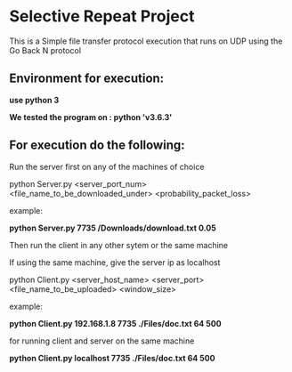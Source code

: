 # Selective Repeat Project

This is a Simple file transfer protocol execution that runs on UDP using the Go Back N protocol


## Environment for execution:

**use python 3**

**We tested the program on : python 'v3.6.3'**


## For execution do the following:

Run the server first on any of the machines of choice

python Server.py <server_port_num> <file_name_to_be_downloaded_under> <probability_packet_loss>

example:

**python Server.py 7735 /Downloads/download.txt 0.05**


Then run the client in any other sytem or the same machine

If using the same machine, give the server ip as localhost

python Client.py <server_host_name> <server_port> <file_name_to_be_uploaded> <window_size> <mss>


example:

**python Client.py 192.168.1.8 7735 ./Files/doc.txt 64 500**

for running client and server on the same machine

**python Client.py localhost 7735 ./Files/doc.txt 64 500**